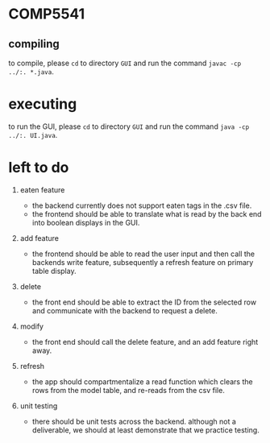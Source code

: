 # COMP5541

## compiling

to compile, please `cd` to directory `GUI` and run the command `javac -cp ../:. *.java`.

# executing

to run the GUI, please `cd` to directory `GUI` and run the command `java -cp ../:. UI.java`.

# left to do

1. eaten feature
   - the backend currently does not support eaten tags in the .csv file.
   - the frontend should be able to translate what is read by the back end into boolean displays in the GUI.


1. add feature
   - the frontend should be able to read the user input and then call the backends write feature, subsequently a refresh feature on primary table display.

1. delete
   - the front end should be able to extract the ID from the selected row and communicate with the backend to request a delete.

1. modify
   - the front end should call the delete feature, and an add feature right away.

1. refresh
   - the app should compartmentalize a read function which clears the rows from the model table, and re-reads from the csv file.

1. unit testing
   - there should be unit tests across the backend. although not a deliverable, we should at least demonstrate that we practice testing.
